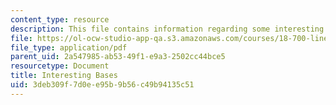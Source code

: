 ```yaml
---
content_type: resource
description: This file contains information regarding some interesting bases.
file: https://ol-ocw-studio-app-qa.s3.amazonaws.com/courses/18-700-linear-algebra-fall-2013/3deb309f7d0ee95b9b56c49b94135c51_MIT18_700F13_intstng_base.pdf
file_type: application/pdf
parent_uid: 2a547985-ab53-49f1-e9a3-2502cc44bce5
resourcetype: Document
title: Interesting Bases
uid: 3deb309f-7d0e-e95b-9b56-c49b94135c51
---
```

